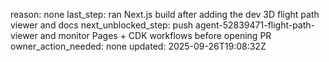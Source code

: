 reason: none
last_step: ran Next.js build after adding the dev 3D flight path viewer and docs
next_unblocked_step: push agent-52839471-flight-path-viewer and monitor Pages + CDK workflows before opening PR
owner_action_needed: none
updated: 2025-09-26T19:08:32Z
